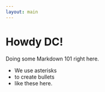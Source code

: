 ```yaml
---
layout: main
---
```


# Howdy DC!

Doing some Markdown 101 right here.

* We use asterisks
* to create bullets
* like these here.
